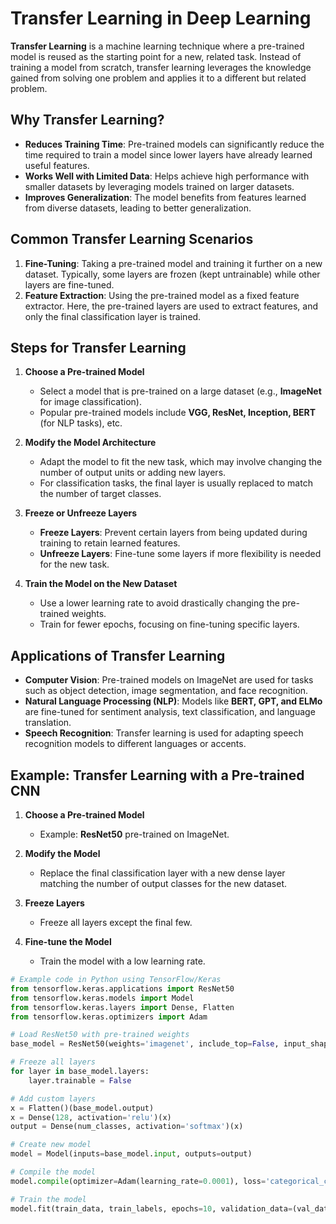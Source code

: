 # Transfer Learning in Deep Learning

**Transfer Learning** is a machine learning technique where a pre-trained model is reused as the starting point for a new, related task. Instead of training a model from scratch, transfer learning leverages the knowledge gained from solving one problem and applies it to a different but related problem.

## Why Transfer Learning?

- **Reduces Training Time**: Pre-trained models can significantly reduce the time required to train a model since lower layers have already learned useful features.
- **Works Well with Limited Data**: Helps achieve high performance with smaller datasets by leveraging models trained on larger datasets.
- **Improves Generalization**: The model benefits from features learned from diverse datasets, leading to better generalization.

## Common Transfer Learning Scenarios

1. **Fine-Tuning**: Taking a pre-trained model and training it further on a new dataset. Typically, some layers are frozen (kept untrainable) while other layers are fine-tuned.
2. **Feature Extraction**: Using the pre-trained model as a fixed feature extractor. Here, the pre-trained layers are used to extract features, and only the final classification layer is trained.

## Steps for Transfer Learning

1. **Choose a Pre-trained Model**
   - Select a model that is pre-trained on a large dataset (e.g., **ImageNet** for image classification).
   - Popular pre-trained models include **VGG, ResNet, Inception, BERT** (for NLP tasks), etc.

2. **Modify the Model Architecture**
   - Adapt the model to fit the new task, which may involve changing the number of output units or adding new layers.
   - For classification tasks, the final layer is usually replaced to match the number of target classes.

3. **Freeze or Unfreeze Layers**
   - **Freeze Layers**: Prevent certain layers from being updated during training to retain learned features.
   - **Unfreeze Layers**: Fine-tune some layers if more flexibility is needed for the new task.

4. **Train the Model on the New Dataset**
   - Use a lower learning rate to avoid drastically changing the pre-trained weights.
   - Train for fewer epochs, focusing on fine-tuning specific layers.

## Applications of Transfer Learning

- **Computer Vision**: Pre-trained models on ImageNet are used for tasks such as object detection, image segmentation, and face recognition.
- **Natural Language Processing (NLP)**: Models like **BERT, GPT, and ELMo** are fine-tuned for sentiment analysis, text classification, and language translation.
- **Speech Recognition**: Transfer learning is used for adapting speech recognition models to different languages or accents.

## Example: Transfer Learning with a Pre-trained CNN

1. **Choose a Pre-trained Model**
   - Example: **ResNet50** pre-trained on ImageNet.

2. **Modify the Model**
   - Replace the final classification layer with a new dense layer matching the number of output classes for the new dataset.

3. **Freeze Layers**
   - Freeze all layers except the final few.

4. **Fine-tune the Model**
   - Train the model with a low learning rate.

```python
# Example code in Python using TensorFlow/Keras
from tensorflow.keras.applications import ResNet50
from tensorflow.keras.models import Model
from tensorflow.keras.layers import Dense, Flatten
from tensorflow.keras.optimizers import Adam

# Load ResNet50 with pre-trained weights
base_model = ResNet50(weights='imagenet', include_top=False, input_shape=(224, 224, 3))

# Freeze all layers
for layer in base_model.layers:
    layer.trainable = False

# Add custom layers
x = Flatten()(base_model.output)
x = Dense(128, activation='relu')(x)
output = Dense(num_classes, activation='softmax')(x)

# Create new model
model = Model(inputs=base_model.input, outputs=output)

# Compile the model
model.compile(optimizer=Adam(learning_rate=0.0001), loss='categorical_crossentropy', metrics=['accuracy'])

# Train the model
model.fit(train_data, train_labels, epochs=10, validation_data=(val_data, val_labels))
```
